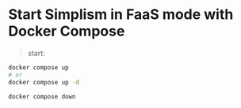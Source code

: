 # Start Simplism in FaaS mode with Docker Compose

> start:
```bash
docker compose up 
# or 
docker compose up -d
```

```bash
docker compose down
```
